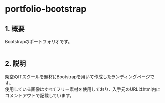 # portfolio-bootstrap

## 1. 概要
Bootstrapのポートフォリオです。<br><br>

## 2. 説明
架空のITスクールを題材にBootstrapを用いて作成したランディングページです。<br>
使用している画像はすべてフリー素材を使用しており、入手元のURLはhtml内にコメントアウトで記載しています。<br>
